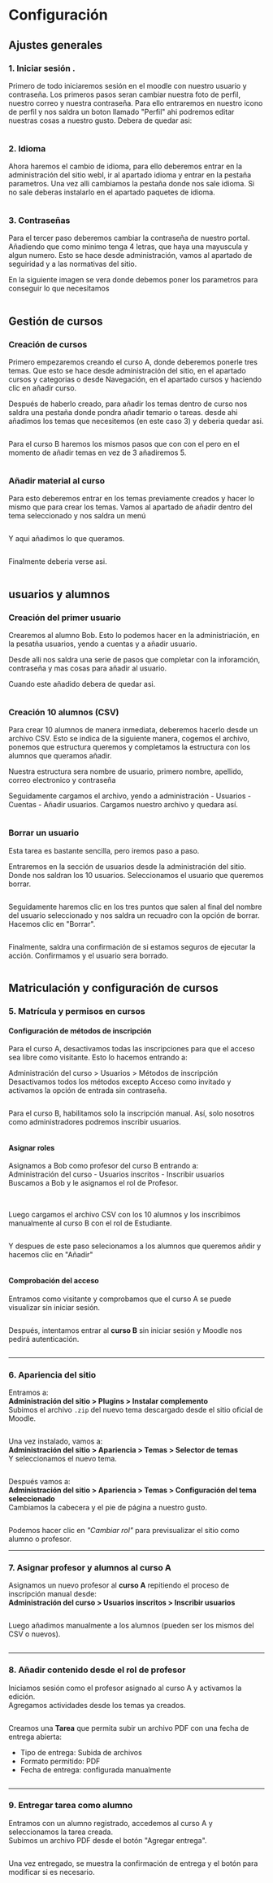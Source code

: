 # Configuración

## Ajustes generales

### 1. Iniciar sesión  .

Primero de todo iniciaremos sesión en el moodle con nuestro usuario y contraseña. Los primeros pasos seran cambiar nuestra foto de perfil, nuestro correo y nuestra contraseña.
Para ello entraremos en nuestro icono de perfil y nos saldra un boton llamado "Perfil" ahi podremos editar nuestras cosas a nuestro gusto. Debera de quedar asi:

<img src="Perfil.png" alt="">

### 2. Idioma 

Ahora haremos el cambio de idioma, para ello deberemos entrar en la administración del sitio webl, ir al apartado idioma y entrar en la pestaña parametros. Una vez alli cambiamos la pestaña donde nos sale idioma. Si no sale deberas instalarlo en el apartado paquetes de idioma.

<img src="Idioma.png" alt="">

### 3. Contraseñas 

Para el tercer paso deberemos cambiar la contraseña de nuestro portal. Añadiendo que como minimo tenga 4 letras, que haya una mayuscula y algun numero. Esto se hace desde administración, vamos al apartado de seguiridad y a las normativas del sitio.

En la siguiente imagen se vera donde debemos poner los parametros para conseguir lo que necesitamos 

<img src="Contraseña.png" alt="">

## Gestión de cursos

### Creación de cursos

Primero empezaremos creando el curso A, donde deberemos ponerle tres temas. Que esto se hace desde administración del sitio, en el apartado cursos y categorias o desde Navegación, en el apartado cursos y haciendo clic en añadir curso.

Después de haberlo creado, para añadir los temas dentro de curso nos saldra una pestaña donde pondra añadir temario o tareas. desde ahi añadimos los temas que necesitemos (en este caso 3) y deberia quedar asi.

<img src="Curso A.png" alt=""> 

Para el curso B haremos los mismos pasos que con con el pero en el momento de añadir temas en vez de 3 añadiremos 5. 

<img src="Curso B.png" alt="">

### Añadir material al curso

Para esto deberemos entrar en los temas previamente creados y hacer lo mismo que para crear los temas. Vamos al apartado de añadir dentro del tema seleccionado y nos saldra un menú

<img src="crear tarea 1.png" alt="">

Y aqui añadimos lo que queramos. 

<img src="Crear tarea 2.png" alt="">

Finalmente deberia verse asi.

<img src="Documentos en Curso.png" alt="">

## usuarios y alumnos

### Creación del primer usuario

Crearemos al alumno Bob. Esto lo podemos hacer en la administriación, en la pesatña usuarios, yendo a cuentas y a añadir usuario.

Desde alli nos saldra una serie de pasos que completar con la inforamción, contraseña y mas cosas para añadir al usuario. 

Cuando este añadido debera de quedar asi.

<img src="Creación primer usuario.png" alt="">

### Creación 10 alumnos (CSV)

Para crear 10 alumnos de manera inmediata, deberemos hacerlo desde un archivo CSV. 
Esto se indica de la siguiente manera, cogemos el archivo, ponemos que estructura queremos y completamos la estructura con los alumnos que queramos añadir.

Nuestra estructura sera nombre de usuario, primero nombre, apellido, correo electronico y contraseña

Seguidamente cargamos el archivo, yendo a administración - Usuarios - Cuentas - Añadir usuarios. Cargamos nuestro archivo y quedara así.

<img src="10 usuarios creados.png" alt="">

### Borrar un usuario

Esta tarea es bastante sencilla, pero iremos paso a paso.

Entraremos en la sección de usuarios desde la administración del sitio. Donde nos saldran los 10 usuarios. Seleccionamos el usuario que queremos borrar.


<img src="Borrar usuario 1 .png" alt="">

Seguidamente haremos clic en los tres puntos que salen al final del nombre del usuario seleccionado y nos saldra un recuadro con la opción de borrar. Hacemos clic en "Borrar".

<img src="Borrar usuario 2 .png" alt="">


Finalmente, saldra una confirmación de si estamos seguros de ejecutar la acción. Confirmamos y el usuario sera borrado.


<img src="Borrar usuario 3 .png" alt="">

## Matriculación y configuración de cursos

### 5. Matrícula y permisos en cursos

#### Configuración de métodos de inscripción

Para el curso A, desactivamos todas las inscripciones para que el acceso sea libre como visitante. Esto lo hacemos entrando a:

Administración del curso > Usuarios > Métodos de inscripción  
Desactivamos todos los métodos excepto Acceso como invitado y activamos la opción de entrada sin contraseña.

<img src="Curso A desbloqueada.png" alt="">

Para el curso B, habilitamos solo la inscripción manual. Así, solo nosotros como administradores podremos inscribir usuarios.

<img src="Curso B bloqueado" alt="">

#### Asignar roles

Asignamos a Bob como profesor del curso B entrando a:  
Administración del curso - Usuarios inscritos - Inscribir usuarios  
Buscamos a Bob y le asignamos el rol de Profesor.

<img src="cambio rol" alt="">


<img src="Hacer profesor gg.png" alt="">

Luego cargamos el archivo CSV con los 10 alumnos y los inscribimos manualmente al curso B con el rol de Estudiante.

<img src="Matriculacion 1.png" alt="">

Y despues de este paso selecionamos a los alumnos que queremos añdir y hacemos clic en "Añadir"

<img src="Matriculacion 2.png" alt="">

#### Comprobación del acceso

Entramos como visitante y comprobamos que el curso A se puede visualizar sin iniciar sesión.

<img src="cursoA_acceso_publico.png" alt="">

Después, intentamos entrar al **curso B** sin iniciar sesión y Moodle nos pedirá autenticación.

<img src="cursoB_necesita_login.png" alt="">

---

### 6. Apariencia del sitio

Entramos a:  
**Administración del sitio > Plugins > Instalar complemento**  
Subimos el archivo `.zip` del nuevo tema descargado desde el sitio oficial de Moodle.

<img src="instalar_tema.png" alt="">

Una vez instalado, vamos a:  
**Administración del sitio > Apariencia > Temas > Selector de temas**  
Y seleccionamos el nuevo tema.

<img src="selector_tema.png" alt="">

Después vamos a:  
**Administración del sitio > Apariencia > Temas > Configuración del tema seleccionado**  
Cambiamos la cabecera y el pie de página a nuestro gusto.

<img src="personalizacion_tema.png" alt="">

Podemos hacer clic en *"Cambiar rol"* para previsualizar el sitio como alumno o profesor.

---

### 7. Asignar profesor y alumnos al curso A

Asignamos un nuevo profesor al **curso A** repitiendo el proceso de inscripción manual desde:  
**Administración del curso > Usuarios inscritos > Inscribir usuarios**

<img src="cursoA_profesor.png" alt="">

Luego añadimos manualmente a los alumnos (pueden ser los mismos del CSV o nuevos).

<img src="cursoA_alumnos.png" alt="">

---

### 8. Añadir contenido desde el rol de profesor

Iniciamos sesión como el profesor asignado al curso A y activamos la edición.  
Agregamos actividades desde los temas ya creados.

<img src="cursoA_añadir_actividad.png" alt="">

Creamos una **Tarea** que permita subir un archivo PDF con una fecha de entrega abierta:

- Tipo de entrega: Subida de archivos
- Formato permitido: PDF
- Fecha de entrega: configurada manualmente

<img src="crear_tarea_pdf.png" alt="">

---

### 9. Entregar tarea como alumno

Entramos con un alumno registrado, accedemos al curso A y seleccionamos la tarea creada.  
Subimos un archivo PDF desde el botón "Agregar entrega".

<img src="alumno_entregar_tarea.png" alt="">

Una vez entregado, se muestra la confirmación de entrega y el botón para modificar si es necesario.

<img src="tarea_entregada.png" alt="">



















